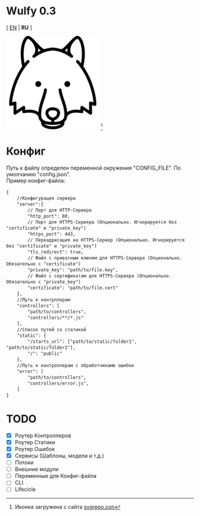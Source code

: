 # Wulfy 0.3
[ [EN](README.MD) | **RU** ]

<img src="public/icon.svg" width="250" title="Temporary icon Wulfy"/> [^1]

# Конфиг
Путь к файлу определен переменной окружения "CONFIG_FILE". По умолчанию "config.json".  
Пример конфиг-файла:
```jsonc
{
	//Конфигурация сервера
	"server":{
		// Порт для HTTP-Сервера
		"http_port": 80,
		// Порт для HTTPS-Сервера (Опционально. Игнорируется без "certificate" и "private_key")
		"https_port": 443,
		// Переадрисация на HTTPS-Сервер (Опционально. Игнорируется без "certificate" и "private_key")
		"tls_redirect": true,
		// Файл с приватным ключем для HTTPS-Сервера (Опционально. Обязательно с "certificate")
		"private_key": "path/to/file.key",
		// Файл с сертификатам для HTTPS-Сервера (Опционально. Обязательно с "private_key")
		"certificate": "path/to/file.cert"
	},
	//Путь к контрллерам
	"controllers": [
		"path/to/controllers",
		"controllers/**/*.js"
	],
	//Список путей со статикой
	"static": {
		"/starts_url": ["path/to/static/folder1", "path/to/static/folder2"],
		"/": "public"
	},
	//Путь к контроллерам с обработчиками ошибок
	"error": [
		"path/to/controllers",
		"controllers/error.js",
	]
}

```

# TODO
- [x] Роутер Контроллеров
- [x] Роутер Статики
- [x] Роутер Ошибок
- [x] Сервисы (Шаблоны, модели и т.д.)
- [ ] Потоки
- [ ] Внешние модули
- [ ] Переменные для Конфиг-файла
- [ ] CLI
- [ ] Lifecicle

[^1]: Иконка загружена с сайта [svgrepo.con](https://www.svgrepo.com/svg/89615/wolf-head)
